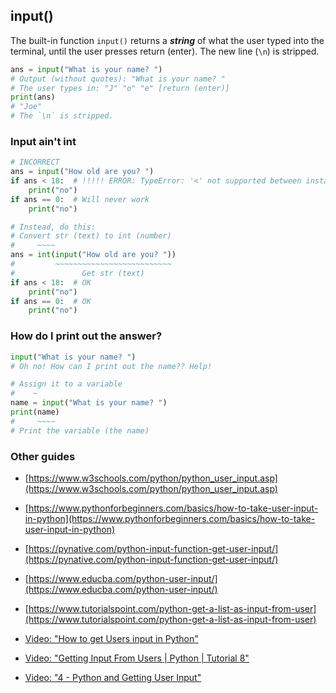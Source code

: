 ## input()

The built-in function `input()` returns a **_string_** of what the user typed into the terminal, until the user presses return (enter). The new line (`\n`) is stripped.

```py
ans = input("What is your name? ")
# Output (without quotes): "What is your name? "
# The user types in: "J" "o" "e" [return (enter)]
print(ans)
# "Joe"
# The `\n` is stripped.
```

### Input ain't int

```py
# INCORRECT
ans = input("How old are you? ")
if ans < 18:  # !!!!! ERROR: TypeError: '<' not supported between instances of 'str' and 'int'>
    print("no")
if ans == 0:  # Will never work
    print("no")

# Instead, do this:
# Convert str (text) to int (number)
#     ~~~~
ans = int(input("How old are you? "))
#         ~~~~~~~~~~~~~~~~~~~~~~~~~~
#               Get str (text)
if ans < 18:  # OK
    print("no")
if ans == 0:  # OK
    print("no")
```

### How do I print out the answer?

```py
input("What is your name? ")
# Oh no! How can I print out the name?? Help!

# Assign it to a variable
#    ~
name = input("What is your name? ")
print(name)
#     ~~~~
# Print the variable (the name)
```

### Other guides

- [https://www.w3schools.com/python/python_user_input.asp](https://www.w3schools.com/python/python_user_input.asp)
- [https://www.pythonforbeginners.com/basics/how-to-take-user-input-in-python](https://www.pythonforbeginners.com/basics/how-to-take-user-input-in-python)
- [https://pynative.com/python-input-function-get-user-input/](https://pynative.com/python-input-function-get-user-input/)
- [https://www.educba.com/python-user-input/](https://www.educba.com/python-user-input/)
- [https://www.tutorialspoint.com/python-get-a-list-as-input-from-user](https://www.tutorialspoint.com/python-get-a-list-as-input-from-user)

- [Video: "How to get Users input in Python"](https://youtu.be/1344J3t1by0?t=131)
- [Video: "Getting Input From Users | Python | Tutorial 8"](https://youtu.be/1gEZi0uJ3sw)
- [Video: "4 - Python and Getting User Input"](https://youtu.be/zWtFRd4dA_Y)
